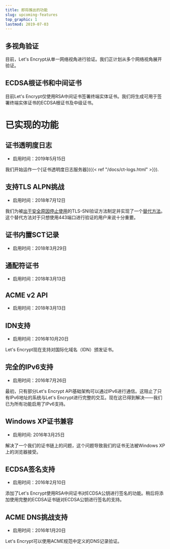 ```yaml
---
title: 即将推出的功能
slug: upcoming-features
top_graphic: 1
lastmod: 2019-07-03
---
```


## 多视角验证

目前，Let's Encrypt从单一网络视角进行验证。我们正计划从多个网络视角展开验证。

## ECDSA根证书和中间证书

目前Let's Encrypt仅使用RSA中间证书签署终端实体证书。我们将生成可用于签署终端实体证书的ECDSA根证书及中级证书。

# 已实现的功能

## 证书透明度日志

* 启用时间：2019年5月15日

我们开始运作一个[证书透明度日志服务器]({{< ref "/docs/ct-logs.html" >}}).

## 支持TLS ALPN挑战

* 启用时间：2018年7月12日

我们为被[出于安全原因停止使用](https://community.letsencrypt.org/t/important-what-you-need-to-know-about-tls-sni-validation-issues/50811)的TLS-SNI验证方法制定并实现了一个[替代方法](https://datatracker.ietf.org/doc/draft-ietf-acme-tls-alpn/)。这个替代方法对于只想使用443端口进行验证的用户来说十分重要。

## 证书内置SCT记录

* 启用时间：2018年3月29日

## 通配符证书

* 启用时间：2018年3月13日

## ACME v2 API

* 启用时间：2018年3月13日

## IDN支持

* 启用时间：2016年10月20日

Let's Encrypt现在支持对国际化域名（IDN）颁发证书。

## 完全的IPv6支持

* 启用时间：2016年7月26日

最初，只有部分Let's Encrypt API基础架构可以通过IPv6进行通信。这阻止了只有IPv6地址的系统与Let's Encrypt进行完整的交互。现在这已得到解决——我们已为所有功能启用了IPv6支持。

## Windows XP证书兼容

* 启用时间: 2016年3月25日

解决了一个我们的证书链上的问题，这个问题导致我们的证书无法被Windows XP上的浏览器接受。

## ECDSA签名支持

* 启用时间：2016年2月10日

添加了Let's Encrypt使用RSA中间证书对ECDSA公钥进行签名的功能。稍后将添加使用完整的ECDSA证书链对ECDSA公钥进行签名的支持。

## ACME DNS挑战支持

* 启用时间：2016年1月20日

Let's Encrypt可以使用ACME规范中定义的DNS记录验证。

